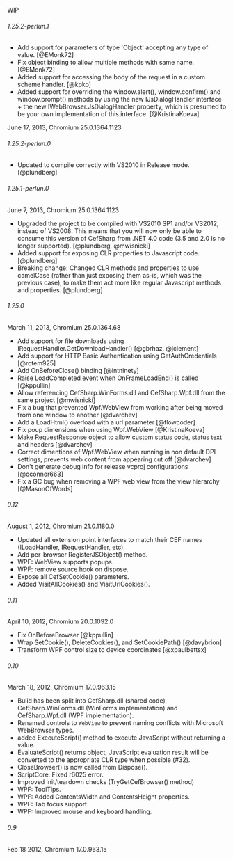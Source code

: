 WIP
###### 1.25.2-perlun.1

- Add support for parameters of type 'Object' accepting any type of value. [@EMonk72]
- Fix object binding to allow multiple methods with same name. [@EMonk72]
- Added support for accessing the body of the request in a custom scheme handler. [@kpko]
- Added support for overriding the window.alert(), window.confirm() and window.prompt() methods by using the new IJsDialogHandler
  interface + the new IWebBrowser.JsDialogHandler property, which is presumed to be your own implementation of this interface.
  [@KristinaKoeva]

June 17, 2013, Chromium 25.0.1364.1123
###### 1.25.2-perlun.0

- Updated to compile correctly with VS2010 in Release mode. [@plundberg]

###### 1.25.1-perlun.0
June 7, 2013, Chromium 25.0.1364.1123

- Upgraded the project to be compiled with VS2010 SP1 and/or VS2012, instead of VS2008. This means that you will now only be able to consume this version of CefSharp from .NET 4.0 code (3.5 and 2.0 is no longer supported). [@plundberg, @mwisnicki]
- Added support for exposing CLR properties to Javascript code. [@plundberg]
- Breaking change: Changed CLR methods and properties to use camelCase (rather than just exposing them as-is, which was the previous case), to make them act more like regular Javascript methods and properties. [@plundberg]

###### 1.25.0
March 11, 2013, Chromium 25.0.1364.68

- Add support for file downloads using IRequestHandler.GetDownloadHandler() [@gbrhaz, @jclement]
- Add support for HTTP Basic Authentication using GetAuthCredentials [@rotem925]
- Add OnBeforeClose() binding [@intninety]
- Raise LoadCompleted event when OnFrameLoadEnd() is called [@kppullin]
- Allow referencing CefSharp.WinForms.dll and CefSharp.Wpf.dll from the same project [@mwisnicki]
- Fix a bug that prevented Wpf.WebView from working after being moved from one window to another [@dvarchev]
- Add a LoadHtml() overload with a url parameter [@flowcoder]
- Fix poup dimensions when using Wpf.WebView [@KristinaKoeva]
- Make RequestResponse object to allow custom status code, status text and headers [@dvarchev]
- Correct dimentions of Wpf.WebView when running in non default DPI settings, prevents web content from appearing cut off [@dvarchev]
- Don't generate debug info for release vcproj configurations [@oconnor663]
- Fix a GC bug when removing a WPF web view from the view hierarchy [@MasonOfWords]

###### 0.12
August 1, 2012, Chromium 21.0.1180.0

- Updated all extension point interfaces to match their CEF names (ILoadHandler, IRequestHandler, etc).
- Add per-browser RegisterJSObject() method.
- WPF: WebView supports popups.
- WPF: remove source hook on dispose.
- Expose all CefSetCookie() parameters.
- Added VisitAllCookies() and VisitUrlCookies().

###### 0.11
April 10, 2012, Chromium 20.0.1092.0

- Fix OnBeforeBrowser [@kppullin]
- Wrap SetCookie(), DeleteCookies(), and SetCookiePath() [@davybrion]
- Transform WPF control size to device coordinates [@xpaulbettsx]

###### 0.10
March 18, 2012, Chromium 17.0.963.15

- Bulid has been split into CefSharp.dll (shared code), CefSharp.WinForms.dll (WinForms implementation) and CefSharp.Wpf.dll (WPF implementation).
- Renamed controls to `WebView` to prevent naming conflicts with Microsoft WebBrowser types.
- added ExecuteScript() method to execute JavaScript without returning a value.
- EvaluateScript() returns object, JavaScript evaluation result will be converted to the appropriate CLR type when possible (#32).
- CloseBrowser() is now called from Dispose().
- ScriptCore: Fixed r6025 error.
- Improved init/teardown checks (TryGetCefBrowser() method)
- WPF: ToolTips.
- WPF: Added ContentsWidth and ContentsHeight properties.
- WPF: Tab focus support.
- WPF: Improved mouse and keyboard handling.


###### 0.9
Feb 18 2012, Chromium 17.0.963.15
